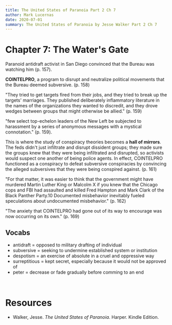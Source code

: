 ```yaml
---
title: The United States of Paranoia Part 2 Ch 7
author: Mark Lucernas
date: 2020-07-01
summary: The United States of Paranoia by Jesse Walker Part 2 Ch 7
---
```



# Chapter 7: The Water's Gate

Paranoid antidraft activist in San Diego convinced that the Bureau was watching
him (p. 157).

**COINTELPRO**, a program to disrupt and neutralize political movements that the
Bureau deemed subversive. (p. 158)

"They tried to get targets fired from their jobs, and they tried to break up the
targets' marriages. They published deliberately inflammatory literature in the
names of the organizations they wanted to discredit, and they drove wedges
between groups that might otherwise be allied." (p. 159)

"few select top-echelon leaders of the New Left be subjected to harassment by a
series of anonymous messages with a mystical connotation." (p. 159).

This is where the study of conspiracy theories becomes a **hall of mirrors**.
The feds didn't just infiltrate and disrupt dissident groups; they made sure the
groups knew that they were being infiltrated and disrupted, so activists would
suspect one another of being police agents. In effect, COINTELPRO functioned as
a conspiracy to defeat subversive conspiracies by convincing the alleged
subversives that they were being conspired against. (p. 161)

"For that matter, it was easier to think that the government might have murdered
Martin Luther King or Malcolm X if you knew that the Chicago cops and FBI had
assaulted and killed Fred Hampton and Mark Clark of the Black Panther Party.10
Documented misbehavior inevitably fueled speculations about undocumented
misbehavior." (p. 162)

"The anxiety that COINTELPRO had gone out of its way to encourage was now
occurring on its own." (p. 169)

## Vocabs

  - antidraft = opposed to military drafting of individual
  - subversive = seeking to undermine established system or institution
  - despotism = an exercise of absolute in a cruel and oppressive way
  - surreptitious = kept secret, especially because it would not be approved of
  - peter = decrease or fade gradually before comming to an end


<br>

# Resources

  - Walker, Jesse. _The United States of Paranoia_. Harper. Kindle Edition.
